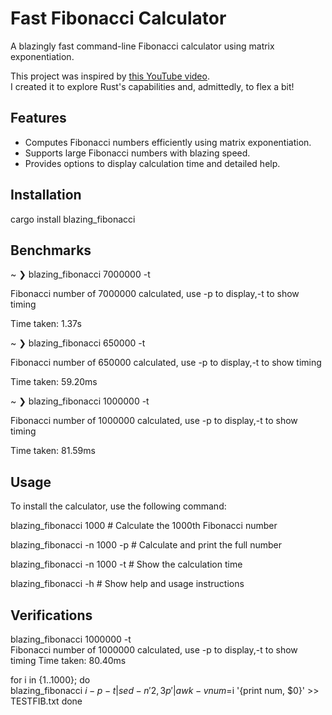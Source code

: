 # Fast Fibonacci Calculator

A blazingly fast command-line Fibonacci calculator using matrix exponentiation.

This project was inspired by [this YouTube video](https://www.youtube.com/watch?v=KzT9I1d-LlQ).  
I created it to explore Rust's capabilities and, admittedly, to flex a bit!



## Features

- Computes Fibonacci numbers efficiently using matrix exponentiation.
- Supports large Fibonacci numbers with blazing speed.
- Provides options to display calculation time and detailed help.

## Installation

cargo install blazing_fibonacci

## Benchmarks

~ ❯ blazing_fibonacci 7000000 -t    

Fibonacci number of 7000000 calculated, use -p to display,-t to show timing

Time taken: 1.37s

~ ❯ blazing_fibonacci 650000 -t                                            

Fibonacci number of 650000 calculated, use -p to display,-t to show timing

Time taken: 59.20ms


~ ❯ blazing_fibonacci 1000000 -t           

Fibonacci number of 1000000 calculated, use -p to display,-t to show timing

Time taken: 81.59ms




## Usage



To install the calculator, use the following command:

blazing_fibonacci 1000           # Calculate the 1000th Fibonacci number

blazing_fibonacci -n 1000 -p     # Calculate and print the full number

blazing_fibonacci -n 1000 -t     # Show the calculation time

blazing_fibonacci -h             # Show help and usage instructions



 ## Verifications

blazing_fibonacci 1000000 -t                               
Fibonacci number of 1000000 calculated, use -p to display,-t to show timing
Time taken: 80.40ms

 
 for i in {1..1000}; do                                                                            
  blazing_fibonacci $i -p -t | sed -n '2,3p' | awk -v num=$i '{print num, $0}' >> TESTFIB.txt
done




 
